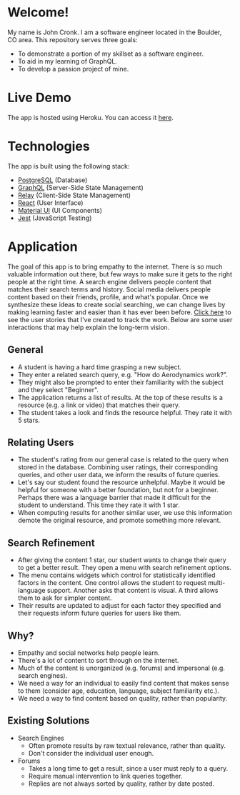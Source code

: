 # Welcome!
My name is John Cronk. I am a software engineer located in the Boulder, CO area. This repository serves three goals:
* To demonstrate a portion of my skillset as a software engineer.
* To aid in my learning of GraphQL.
* To develop a passion project of mine.

# Live Demo
The app is hosted using Heroku. You can access it [here](https://social-learning.herokuapp.com/).

# Technologies
The app is built using the following stack:
* [PostgreSQL](https://www.postgresql.org/) (Database)
* [GraphQL](http://graphql.org/) (Server-Side State Management)
* [Relay](https://facebook.github.io/relay/) (Client-Side State Management)
* [React](https://reactjs.org/) (User Interface)
* [Material UI](http://www.material-ui.com/) (UI Components)
* [Jest](https://facebook.github.io/jest/) (JavaScript Testing)

# Application
The goal of this app is to bring empathy to the internet. There is so much valuable information out there, but few ways to make sure it gets to the right people at the right time. A search engine delivers people content that matches their search terms and history. Social media delivers people content based on their friends, profile, and what's popular. Once we synthesize these ideas to create social searching, we can change lives by making learning faster and easier than it has ever been before. [Click here](https://trello.com/b/eiDwBoA0/social-learning) to see the user stories that I've created to track the work. Below are some user interactions that may help explain the long-term vision.

## General
* A student is having a hard time grasping a new subject.
* They enter a related search query, e.g. "How do Aerodynamics work?".
* They might also be prompted to enter their familiarity with the subject and they select "Beginner".
* The application returns a list of results. At the top of these results is a resource (e.g. a link or video) that matches their query.
* The student takes a look and finds the resource helpful. They rate it with 5 stars.

## Relating Users
* The student's rating from our general case is related to the query when stored in the database. Combining user ratings, their corresponding queries, and other user data, we inform the results of future queries.
* Let's say our student found the resource unhelpful. Maybe it would be helpful for someone with a better foundation, but not for a beginner. Perhaps there was a language barrier that made it difficult for the student to understand. This time they rate it with 1 star.
* When computing results for another similar user, we use this information demote the original resource, and promote something more relevant.

## Search Refinement
* After giving the content 1 star, our student wants to change their query to get a better result. They open a menu with search refinement options.
* The menu contains widgets which control for statistically identified factors in the content. One control allows the student to request multi-language support. Another asks that content is visual. A third allows them to ask for simpler content.
* Their results are updated to adjust for each factor they specified and their requests inform future queries for users like them.

## Why?
* Empathy and social networks help people learn.
* There's a lot of content to sort through on the internet.
* Much of the content is unorganized (e.g. forums) and impersonal (e.g. search engines).
* We need a way for an individual to easily find content that makes sense to them (consider age, education, language, subject familiarity etc.).
* We need a way to find content based on quality, rather than popularity.

## Existing Solutions
* Search Engines
  * Often promote results by raw textual relevance, rather than quality.
  * Don't consider the individual user enough.
* Forums
  * Takes a long time to get a result, since a user must reply to a query.
  * Require manual intervention to link queries together.
  * Replies are not always sorted by quality, rather by date posted.
